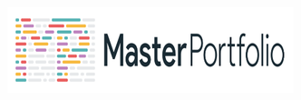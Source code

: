 <p align="center"> 
    <img src="images/masterportfolio-banner-light.png" align="center" height="150"></img>
</p>


